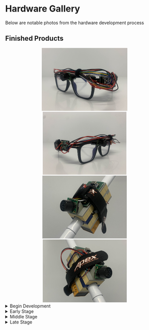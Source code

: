 # Hardware Gallery
Below are notable photos from the hardware development process



## Finished Products
<div align="center">
   <img src="./image/finished/glasses/left.jpg" height=200>
   <img src="./image/finished/glasses/right.jpg" height=200>
   <img src="./image/finished/stick/left.jpg" height=200>
   <img src="./image/finished/stick/right.jpg" height=200>
</div>


<details>
<summary>Begin Development</summary> 

## Begin Development
<div align="center">
   <img src="./assets/gallery/welcome.jpg" width=200>
</div>

</details>



<details>
<summary>Early Stage</summary> 
   
## Early Stage
<div align="center">
   <img src="./assets/gallery/sign-in.jpg" width=200>
   <img src="./assets/gallery/sign-up.jpg" width=200>
</div>

</details>


<details>
<summary>Middle Stage</summary> 

## Middle Stage
<div align="center">
   <img src="./assets/gallery/home-disconnected.jpg" width=200>
   <img src="./assets/gallery/home-connected.jpg" width=200>
</div>

</details>


<details>
<summary>Late Stage</summary> 
   
## Late Stage
<div align="center">
   <img src="./assets/gallery/home-disconnected.jpg" width=200>
   <img src="./assets/gallery/home-connected.jpg" width=200>
</div>

</details>
